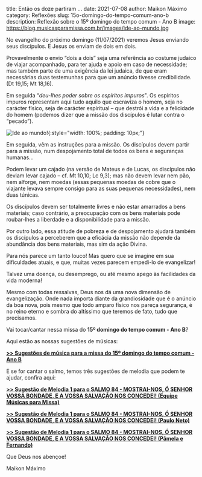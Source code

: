 title: Então os doze partiram ...
date: 2021-07-08
author: Maikon Máximo
category: Reflexões
slug: 15o-domingo-do-tempo-comum-ano-b
description: Reflexão sobre o 15º domingo do tempo comum - Ano B
image: https://blog.musicasparamissa.com.br/images/ide-ao-mundo.jpg

No evangelho do próximo domingo (11/07/2021) veremos Jesus enviando seus discípulos. E Jesus os enviam de dois em dois.

Provavelmente o envio “dois a dois” seja uma referência ao costume judaico de viajar acompanhado,
para ter ajuda e apoio em caso de necessidade; mas também parte de uma exigência da lei judaica,
de que eram necessárias duas testemunhas para que um anúncio tivesse credibilidade. (Dt 19,15; Mt 18,16).

Em seguida “_deu-lhes poder sobre os espíritos impuros_".
Os espíritos impuros representam aqui tudo aquilo que escraviza o homem, seja no carácter físico,
seja de carácter espiritual – que destrói a vida e a felicidade do homem
(podemos dizer que a missão dos discípulos é lutar contra o “pecado”).

![Ide ao mundo!](https://blog.musicasparamissa.com.br/images/ide-ao-mundo.jpg){:style="width: 100%; padding: 10px;"}

Em seguida, vêm as instruções para a missão.
Os discípulos devem partir para a missão,
num despojamento total de todos os bens e seguranças humanas...

Podem levar um cajado (na versão de Mateus e de Lucas, os discípulos não deviam levar cajado – cf. Mt 10,10; Lc 9,3);
mas não devem levar nem pão, nem alforge, nem moedas
(essas pequenas moedas de cobre que o viajante levava sempre consigo para as suas pequenas necessidades), nem duas túnicas.

Os discípulos devem ser totalmente livres e não estar amarrados a bens materiais;
caso contrário, a preocupação com os bens materiais pode roubar-lhes a liberdade e a disponibilidade para a missão.

Por outro lado, essa atitude de pobreza e de despojamento ajudará também os discípulos a perceberem
que a eficácia da missão não depende da abundância dos bens materiais, mas sim da ação Divina.

Para nós parece um tanto louco! Mas quero que se imagine em sua dificuldades atuais, e que, muitas vezes parecem empedi-lo de evangelizar!

Talvez uma doença, ou desemprego, ou até mesmo apego às facilidades da vida moderna!

Mesmo com todas ressalvas, Deus nos dá uma nova dimensão de evangelização.
Onde nada importa diante da grandiosidade que é o anúncio da boa nova,
pois mesmo que todo amparo físico nos pareça segurança,
é no reino eterno e sombra do altíssimo que teremos de fato, tudo que precisamos.

Vai tocar/cantar nessa missa do **15º domingo do tempo comum - Ano B**?

Aqui estão as nossas sugestões de músicas:

[**>> Sugestões de música para a missa do 15º domingo do tempo comum - Ano B**](https://musicasparamissa.com.br/sugestoes-para/15o-domingo-do-tempo-comum-ano-b/)

E se for cantar o salmo, temos três sugestões de melodia que podem te ajudar, confira aqui:

[**>> Sugestão de Melodia 1 para o SALMO 84 - MOSTRAI-NOS, Ó SENHOR VOSSA BONDADE, E A VOSSA SALVAÇÃO NOS CONCEDEI! (Equipe Músicas para Missa)**](https://musicasparamissa.com.br/musica/salmo-84-mostrai-nos-o-senhor-vossa-bondade-e-a-vossa-salvacao-nos-concedei/)

[**>> Sugestão de Melodia 1 para o SALMO 84 - MOSTRAI-NOS, Ó SENHOR VOSSA BONDADE, E A VOSSA SALVAÇÃO NOS CONCEDEI! (Paulo Neto)**](https://musicasparamissa.com.br/musica/salmo-84-mostrai-nos-senhor-vossa-bondade-paulo-neto/)

[**>> Sugestão de Melodia 1 para o SALMO 84 - MOSTRAI-NOS, Ó SENHOR VOSSA BONDADE, E A VOSSA SALVAÇÃO NOS CONCEDEI! (Pâmela e Fernando)**](https://musicasparamissa.com.br/musica/salmo-84-mostrai-nos-o-senhor-vossa-bondade-pamfe/)

Que Deus nos abençoe!

Maikon Máximo
